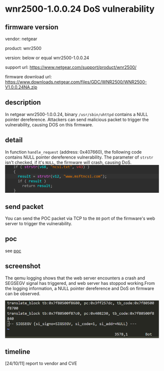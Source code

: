 # wnr2500-1.0.0.24 DoS vulnerability
## firmware version
vendor: netgear

product: wnr2500

version: below or equal wnr2500-1.0.0.24

support url: https://www.netgear.com/support/product/wnr2500/

firmware download url: https://www.downloads.netgear.com/files/GDC/WNR2500/WNR2500-V1.0.0.24NA.zip

## description
In netgear wnr2500-1.0.0.24, binary `/usr/sbin/uhttpd` contains a NULL pointer dereference. Attackers can send malicious packet to trigger the vulnerability, causing DOS on this firmware.

## detail
In function `handle_request` (address: 0x407660), the following code contains NULL pointer dereference vulnerability. The parameter of `strstr` isn't checked, if it's `NULL`, the firmware will crash, causing DoS.
![vuln](image-1.png)

## send packet
You can send the POC packet via TCP to the `80` port of the firmware's web server to trigger the vulnerability.

## poc
see [poc](./poc)

## screenshot
The qemu logging shows that the web server encounters a crash and SEGSEGV signal has triggered, and web server has stoppod working.From the logging information, a NULL pointer dereference and DoS on firmware can be observed.

![crash](image.png)

## timeline
[24/10/11] report to vendor and CVE
